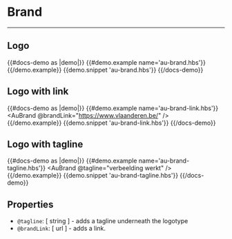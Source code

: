 # Brand

---

## Logo

{{#docs-demo as |demo|}}
  {{#demo.example name='au-brand.hbs'}}
    <AuBrand />
  {{/demo.example}}
  {{demo.snippet 'au-brand.hbs'}}
{{/docs-demo}}

## Logo with link

{{#docs-demo as |demo|}}
  {{#demo.example name='au-brand-link.hbs'}}
    <AuBrand @brandLink="https://www.vlaanderen.be/" />
  {{/demo.example}}
  {{demo.snippet 'au-brand-link.hbs'}}
{{/docs-demo}}

## Logo with tagline

{{#docs-demo as |demo|}}
  {{#demo.example name='au-brand-tagline.hbs'}}
    <AuBrand @tagline="verbeelding werkt" />
  {{/demo.example}}
  {{demo.snippet 'au-brand-tagline.hbs'}}
{{/docs-demo}}

## Properties
- `@tagline`: [ string ] - adds a tagline underneath the logotype
- `@brandLink`: [ url ] - adds a link.
